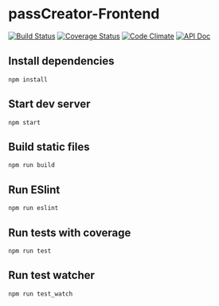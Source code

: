 # passCreator-Frontend

[![Build Status](https://travis-ci.org/on3iro/passCreator-Frontend.svg?branch=master)](https://travis-ci.org/on3iro/passCreator-Frontend)
[![Coverage Status](https://coveralls.io/repos/github/on3iro/passCreator-Frontend/badge.svg?branch=master)](https://coveralls.io/github/on3iro/passCreator-Frontend?branch=master)
[![Code Climate](https://codeclimate.com/github/on3iro/passCreator-Frontend/badges/gpa.svg)](https://codeclimate.com/github/on3iro/passCreator-Frontend)
[![API Doc](https://doclets.io/on3iro/passCreator-Frontend/dev.svg)](https://doclets.io/on3iro/passCreator-Frontend/dev)


## Install dependencies
`npm install`

## Start dev server
`npm start`

## Build static files
`npm run build`

## Run ESlint
`npm run eslint`

## Run tests with coverage
`npm run test`

## Run test watcher
`npm run test_watch`
